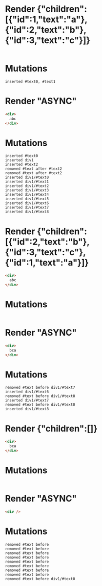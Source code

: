 # Render {"children":[{"id":1,"text":"a"},{"id":2,"text":"b"},{"id":3,"text":"c"}]}
```html

```

# Mutations
```
inserted #text0, #text1
```


# Render "ASYNC"
```html
<div>
  abc
</div>
```

# Mutations
```
inserted #text0
inserted div1
inserted #text2
removed #text after #text2
removed #text after #text2
inserted div1/#text0
inserted div1/#text1
inserted div1/#text2
inserted div1/#text3
inserted div1/#text4
inserted div1/#text5
inserted div1/#text6
inserted div1/#text7
inserted div1/#text8
```


# Render {"children":[{"id":2,"text":"b"},{"id":3,"text":"c"},{"id":1,"text":"a"}]}
```html
<div>
  abc
</div>
```

# Mutations
```

```


# Render "ASYNC"
```html
<div>
  bca
</div>
```

# Mutations
```
removed #text before div1/#text7
inserted div1/#text6
removed #text before div1/#text8
inserted div1/#text7
removed #text before div1/#text0
inserted div1/#text8
```


# Render {"children":[]}
```html
<div>
  bca
</div>
```

# Mutations
```

```


# Render "ASYNC"
```html
<div />
```

# Mutations
```
removed #text before 
removed #text before 
removed #text before 
removed #text before 
removed #text before 
removed #text before 
removed #text before 
removed #text before 
removed #text before div1/#text0
```